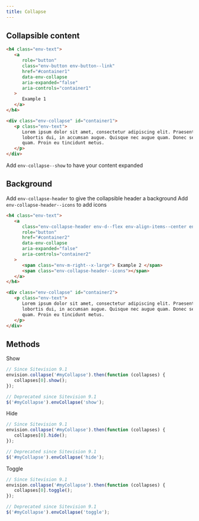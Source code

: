```yaml
---
title: Collapse
---
```


<h2>Collapsible content</h2>

```html
<h4 class="env-text">
   <a
      role="button"
      class="env-button env-button--link"
      href="#container1"
      data-env-collapse
      aria-expanded="false"
      aria-controls="container1"
   >
      Example 1
   </a>
</h4>

<div class="env-collapse" id="container1">
   <p class="env-text">
      Lorem ipsum dolor sit amet, consectetur adipiscing elit. Praesent eget
      lobortis dui, in accumsan augue. Quisque nec augue quam. Donec sed purus
      quam. Proin eu tincidunt metus.
   </p>
</div>
```

Add `env-collapse--show` to have your content expanded

## Background

Add `env-collapse-header` to give the collapsible header a background
Add `env-collapse-header--icons` to add icons

```html
<h4 class="env-text">
   <a
      class="env-collapse-header env-d--flex env-align-items--center env-justify-content--between"
      role="button"
      href="#container2"
      data-env-collapse
      aria-expanded="false"
      aria-controls="container2"
   >
      <span class="env-m-right--x-large"> Example 2 </span>
      <span class="env-collapse-header--icons"></span>
   </a>
</h4>

<div class="env-collapse" id="container2">
   <p class="env-text">
      Lorem ipsum dolor sit amet, consectetur adipiscing elit. Praesent eget
      lobortis dui, in accumsan augue. Quisque nec augue quam. Donec sed purus
      quam. Proin eu tincidunt metus.
   </p>
</div>
```

## Methods

Show

```javascript
// Since Sitevision 9.1
envision.collapse('#myCollapse').then(function (collapses) {
   collapses[0].show();
});

// Deprecated since Sitevision 9.1
$('#myCollapse').envCollapse('show');
```

Hide

```javascript
// Since Sitevision 9.1
envision.collapse('#myCollapse').then(function (collapses) {
   collapses[0].hide();
});

// Deprecated since Sitevision 9.1
$('#myCollapse').envCollapse('hide');
```

Toggle

```javascript
// Since Sitevision 9.1
envision.collapse('#myCollapse').then(function (collapses) {
   collapses[0].toggle();
});

// Deprecated since Sitevision 9.1
$('#myCollapse').envCollapse('toggle');
```
